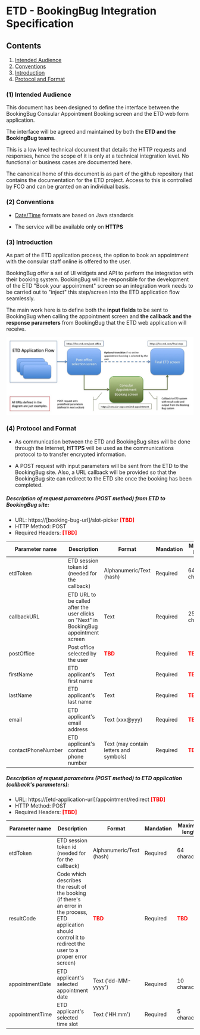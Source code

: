 # ETD - BookingBug Integration Specification


## Contents

1. [Intended Audience](#intendedAudience)
2. [Conventions](#conventions)
3. [Introduction](#introduction)
4. [Protocol and Format](#protocol)

<a href="#intendedAudience"></a>
### (1) Intended Audience

This document has been designed to define the interface between the BookingBug Consular Appointment Booking screen and the ETD web form application. 

The interface will be agreed and maintained by both the **ETD and the BookingBug teams**. 

This is a low level technical document that details the HTTP requests and responses, hence the scope of it is only at a technical integration level. No functional or business cases are documented here.

The canonical home of this document is as part of the github repository that contains the documentation for the ETD project. Access to this is controlled by FCO and can be granted on an individual basis.

<a href="#conventions"></a>
### (2) Conventions

* [Date/Time](http://docs.oracle.com/javase/7/docs/api/java/text/SimpleDateFormat.html) formats are based on Java standards

* The service will be available only on **HTTPS**


<a href="#introduction"></a>
### (3) Introduction

As part of the ETD application process, the option to book an appointment with the consular staff online is offered to the user.

BookingBug offer a set of UI widgets and API to perform the integration with their booking system. BookingBug will be responsible for the development of the ETD "Book your appointment" screen so an integration work needs to be carried out to "inject" this step/screen into the ETD application flow seamlessly. 

The main work here is to define both the **input fields** to be sent to BookingBug when calling the appointment screen and **the callback and the response parameters** from BookingBug that the ETD web application will receive.

![High Level Flow](images/bookingbug-integration.jpg)
 
<a href="#protocol"></a>
### (4) Protocol and Format

* As communication between the ETD and BookingBug sites will be done through the Internet, **HTTPS** will be used as the communications protocol to to transfer encrypted information.

* A POST request with input parameters will be sent from the ETD to the BookingBug site. Also, a URL callback will be provided so that the BookingBug site can redirect to the ETD site once the booking has been completed.


##### Description of request parameters (POST method) from ETD to BookingBug site:

* URL: https://[booking-bug-url]/slot-picker **<span style="color:red">[TBD]</span>**
* HTTP Method: POST
* Required Headers: **<span style="color:red">[TBD]</span>**

|Parameter name|Description|Format|Mandation|Maximum length|
|-------------|-------------|-------------|-------------|-------------|
|etdToken|ETD session token id (needed for the callback)|Alphanumeric/Text (hash)|Required|64 characters|
|callbackURL|ETD URL to be called after the user clicks on "Next" in BookingBug appointment screen|Text|Required|256 characters|
|postOffice|Post office selected by the user|**<span style="color:red">TBD</span>**|Required|**<span style="color:red">TBD</span>**|
|firstName|ETD applicant's first name|Text|Required|**<span style="color:red">TBD</span>**|
|lastName|ETD applicant's last name|Text|Required|**<span style="color:red">TBD</span>**|
|email|ETD applicant's email address|Text (xxx@yyy)|Required|**<span style="color:red">TBD</span>**|
|contactPhoneNumber|ETD applicant's contact phone number|Text (may contain letters and symbols)|Required|**<span style="color:red">TBD</span>**|

##### Description of request parameters (POST method) to ETD application (callback's parameters):

* URL: https://[etd-application-url]/appointment/redirect **<span style="color:red">[TBD]</span>**
* HTTP Method: POST
* Required Headers: **<span style="color:red">[TBD]</span>**

|Parameter name|Description|Format|Mandation|Maximum length|
|-------------|-------------|-------------|-------------|-------------|
|etdToken|ETD session token id (needed for for the callback)|Alphanumeric/Text (hash)|Required|64 characters|
|resultCode|Code which describes the result of the booking (if there's an error in the process, ETD application should control it to redirect the user to a proper error screen)|**<span style="color:red">TBD</span>**|Required|**<span style="color:red">TBD</span>**|
|appointmentDate|ETD applicant's selected appointment date|Text ('dd-MM-yyyy')|Required|10 characters|
|appointmentTime|ETD applicant's selected time slot|Text ('HH:mm')|Required|5 characters|
